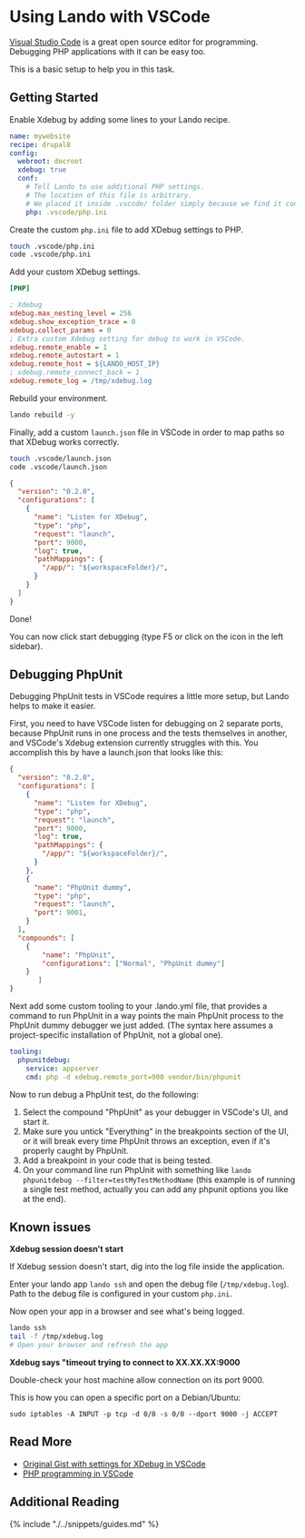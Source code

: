 Using Lando with VSCode
========================

[Visual Studio Code](https://github.com/Microsoft/vscode/) is a great open source editor for programming. Debugging PHP applications with it can be easy too.

This is a basic setup to help you in this task.

<!-- toc -->

Getting Started
---------------

Enable Xdebug by adding some lines to your Lando recipe.

```yaml
name: mywebsite
recipe: drupal8
config:
  webroot: docroot
  xdebug: true
  conf:
    # Tell Lando to use additional PHP settings.
    # The location of this file is arbitrary.
    # We placed it inside .vscode/ folder simply because we find it convenient.
    php: .vscode/php.ini
```

Create the custom `php.ini` file to add XDebug settings to PHP.

```bash
touch .vscode/php.ini
code .vscode/php.ini
```

Add your custom XDebug settings.

```ini
[PHP]

; Xdebug
xdebug.max_nesting_level = 256
xdebug.show_exception_trace = 0
xdebug.collect_params = 0
; Extra custom Xdebug setting for debug to work in VSCode.
xdebug.remote_enable = 1
xdebug.remote_autostart = 1
xdebug.remote_host = ${LANDO_HOST_IP}
; xdebug.remote_connect_back = 1
xdebug.remote_log = /tmp/xdebug.log
```

Rebuild your environment.

```bash
lando rebuild -y
```

Finally, add a custom `launch.json` file in VSCode in order to map paths so that XDebug works correctly.

```bash
touch .vscode/launch.json
code .vscode/launch.json
```

```json
{
  "version": "0.2.0",
  "configurations": [
    {
      "name": "Listen for XDebug",
      "type": "php",
      "request": "launch",
      "port": 9000,
      "log": true,
      "pathMappings": {
        "/app/": "${workspaceFolder}/",
      }
    }
  ]
}
```

Done!

You can now click start debugging (type F5 or click on the icon in the left sidebar).

Debugging PhpUnit
-----------------

Debugging PhpUnit tests in VSCode requires a little more setup, but Lando helps to make it easier.

First, you need to have VSCode listen for debugging on 2 separate ports, because PhpUnit runs in one process and the tests themselves in another, and VSCode's Xdebug extension currently struggles with this. You accomplish this by have a launch.json that looks like this:

```json
{
  "version": "0.2.0",
  "configurations": [
    {
      "name": "Listen for XDebug",
      "type": "php",
      "request": "launch",
      "port": 9000,
      "log": true,
      "pathMappings": {
        "/app/": "${workspaceFolder}/",
      }
    },
    {
      "name": "PhpUnit dummy",
      "type": "php",
      "request": "launch",
      "port": 9001,
    }
  ],
  "compounds": [
    {
        "name": "PhpUnit",
        "configurations": ["Normal", "PhpUnit dummy"]
    }
       ]
}
```

Next add some custom tooling to your .lando.yml file, that provides a command to run PhpUnit in a way points the main PhpUnit process to the PhpUnit dummy debugger we just added. (The syntax here assumes a project-specific installation of PhpUnit, not a global one).

```yml
tooling:
  phpunitdebug:
    service: appserver
    cmd: php -d xdebug.remote_port=900 vendor/bin/phpunit
```

Now to run debug a PhpUnit test, do the following:

1. Select the compound "PhpUnit" as your debugger in VSCode's UI, and start it.
2. Make sure you untick "Everything" in the breakpoints section of the UI, or it will break every time PhpUnit throws an exception, even if it's properly caught by PhpUnit.
3. Add a breakpoint in your code that is being tested.
4. On your command line run PhpUnit with something like `lando phpunitdebug --filter=testMyTestMethodName` (this example is of running a single test method, actually you can add any phpunit options you like at the end).

Known issues
-----------------

**Xdebug session doesn't start**

If Xdebug session doesn't start, dig into the log file inside the application.

Enter your lando app `lando ssh` and open the debug file (`/tmp/xdebug.log`). Path to the debug file is configured in your custom `php.ini`.

Now open your app in a browser and see what's being logged.

```bash
lando ssh
tail -f /tmp/xdebug.log
# Open your browser and refresh the app
```

**Xdebug says "timeout trying to connect to XX.XX.XX:9000**

Double-check your host machine allow connection on its port 9000.

This is how you can open a specific port on a Debian/Ubuntu:

`sudo iptables -A INPUT -p tcp -d 0/0 -s 0/0 --dport 9000 -j ACCEPT`


Read More
---------

*   [Original Gist with settings for XDebug in VSCode](https://gist.github.com/MatthieuScarset/0c3860def9ff1f0b84e32f618c740655)
*   [PHP programming in VSCode](https://code.visualstudio.com/docs/languages/php)

Additional Reading
------------------

{% include "./../snippets/guides.md" %}
